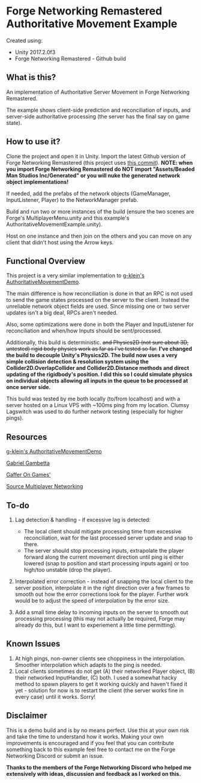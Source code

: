 # Forge Networking Remastered Authoritative Movement Example

Created using:

- Unity 2017.2.0f3
- Forge Networking Remastered - Github build

## What is this?

An implementation of Authoritative Server Movement in Forge Networking Remastered.

The example shows client-side prediction and reconciliation of inputs, and server-side authoritative processing (the server has the final say on game state).

## How to use it?

Clone the project and open it in Unity. Import the latest Github version of Forge Networking Remastered (this project uses [this commit](https://github.com/BeardedManStudios/ForgeNetworkingRemastered/commit/9fe861ec6f29751d74a15add1679c6a343e22e89)). **NOTE: when you import Forge Networking Remastered do NOT import "Assets/Beaded Man Studios Inc/Generated" or you will nuke the generated network object implementations!**

If needed, add the prefabs of the network objects (GameManager, InputListener, Player) to the NetworkManager prefab.

Build and run two or more instances of the build (ensure the two scenes are Forge's MultiplayerMenu.unity and this example's AuthoritativeMovementExample.unity).

Host on one instance and then join on the others and you can move on any client that didn't host using the Arrow keys.

## Functional Overview

This project is a very similar implementation to [g-klein's AuthoritativeMovementDemo](https://github.com/g-klein/ForgeAuthoritativeMovementDemo).

The main difference is how reconciliation is done in that an RPC is not used to send the game states processed on the server to the client. Instead the unreliable network object fields are used. Since missing one or two server updates isn't a big deal, RPCs aren't needed.

Also, some optimizations were done in both the Player and InputListener for reconciliation and when/how Inputs should be sent/processed.

Additionally, this build is deterministic. ~~and Physics2D (not sure about 3D, untested) rigid body physics work as far as I've tested so far.~~ **I've changed the build to decouple Unity's Physics2D. The build now uses a very simple collision detection & resolution system using the Collider2D.OverlapCollider and Collider2D.Distance methods and direct updating of the rigidbody's position. I did this so I could simulate physics on individual objects allowing all inputs in the queue to be processed at once server side.**

This build was tested by me both locally (to/from localhost) and with a server hosted on a Linux VPS with ~100ms ping from my location. Clumsy Lagswitch was used to do further network testing (especially for higher pings).

## Resources

[g-klein's AuthoritativeMovementDemo](https://github.com/g-klein/ForgeAuthoritativeMovementDemo)

[Gabriel Gambetta](http://www.gabrielgambetta.com/client-server-game-architecture.html)

[Gaffer On Games'](https://gafferongames.com/)

[Source Multiplayer Networking](https://developer.valvesoftware.com/wiki/Source_Multiplayer_Networking)

## To-do

1. Lag detection & handling - if excessive lag is detected:
	- The local client should mitigate processing time from excessive reconciliation, wait for the last processed server update and snap to there.
	- The server should stop processing inputs, extrapolate the player forward along the current movement direction until ping is either lowered (snap to position and start processing inputs again) or too high/too unstable (drop the player).

2. Interpolated error correction - instead of snapping the local client to the server position, interpolate it in the right direction over a few frames to smooth out how the error corrections look for the player. Further work would be to adjust the speed of interpolation by the error size.

3. Add a small time delay to incoming inputs on the server to smooth out processing processing (this may not actually be required, Forge may already do this, but I want to experiement a little time permitting).

## Known Issues

1. At high pings, non-owner clients see choppiness in the interpolation. Smoother interpolation which adapts to the ping is needed.
2. Local clients sometimes do not get (A) their networked Player object, (B) their networked InputHandler, (C) both. I used a somewhat hacky method to spawn players to get it working quickly and haven't fixed it yet - solution for now is to restart the client (the server works fine in every case) until it works. Sorry!

## Disclaimer

This is a demo build and is by no means perfect. Use this at your own risk and take the time to understand how it works. Making your own improvements is encouraged and if you feel that you can contribute something back to this example feel free to contact me on the Forge Networking Discord or submit an issue.

**Thanks to the members of the Forge Networking Discord who helped me extensively with ideas, discussion and feedback as I worked on this.**
